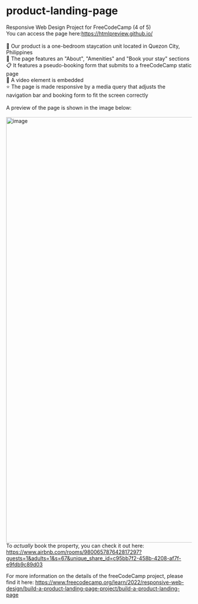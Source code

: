 # product-landing-page
Responsive Web Design Project for FreeCodeCamp (4 of 5)
<br>
You can access the page here:https://htmlpreview.github.io/<br>
<br>
🏩 Our product is a one-bedroom staycation unit located in Quezon City, Philippines <br>
🤍 The page features an "About", "Amenities" and "Book your stay" sections<br>
📋 It features a pseudo-booking form that submits to a freeCodeCamp static page<br>
🎥 A video element is embedded<br>
⭐️ The page is made responsive by a media query that adjusts the navigation bar and booking form to fit the screen correctly<br>
<br>
A preview of the page is shown in the image below:<br>
<br>
<img width="1153" alt="image" src="https://github.com/jessislearning/product-landing-page/assets/161026755/c5e3b5cf-2ef8-4ee7-917d-b38e7013152c">
<br>
To *actually* book the property, you can check it out here: https://www.airbnb.com/rooms/980065787642817297?guests=1&adults=1&s=67&unique_share_id=c95bb7f2-458b-4208-af7f-e9fdb9c89d03<br>

For more information on the details of the freeCodeCamp project, please find it here: https://www.freecodecamp.org/learn/2022/responsive-web-design/build-a-product-landing-page-project/build-a-product-landing-page<br><br>

